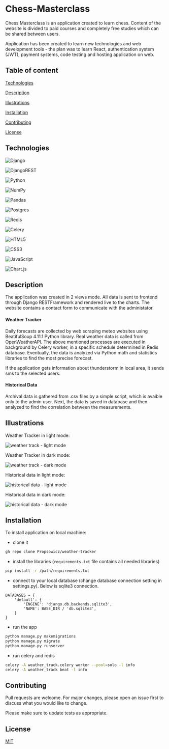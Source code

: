 # Chess-Masterclass

Chess Masterclass is an application created to learn chess. Content of the website is divided to paid courses and completely free studies which can be shared between users.


Application has been created to learn new technologies and web development tools - the plan was to learn React, authentication system (JWT), payment systems, code testing and hosting application on web.


## Table of content

[Technologies](#technologies)

[Description](#description)

[Illustrations](#illustrationsders)

[Installation](#installation)

[Contributing](#contributing)

[License](#license)

## Technologies

![Django](https://img.shields.io/badge/django-%23092E20.svg?style=for-the-badge&logo=django&logoColor=white)

![DjangoREST](https://img.shields.io/badge/DJANGO-REST-ff1709?style=for-the-badge&logo=django&logoColor=white&color=ff1709&labelColor=gray)

![Python](https://img.shields.io/badge/python-3670A0?style=for-the-badge&logo=python&logoColor=ffdd54)

![NumPy](https://img.shields.io/badge/numpy-%23013243.svg?style=for-the-badge&logo=numpy&logoColor=white)

![Pandas](https://img.shields.io/badge/pandas-%23150458.svg?style=for-the-badge&logo=pandas&logoColor=white)

![Postgres](https://img.shields.io/badge/postgres-%23316192.svg?style=for-the-badge&logo=postgresql&logoColor=white)

![Redis](https://img.shields.io/badge/redis-%23DD0031.svg?style=for-the-badge&logo=redis&logoColor=white)

![Celery](https://img.shields.io/badge/celery-%2337814A.svg?&style=for-the-badge&logo=celery&logoColor=white)

![HTML5](https://img.shields.io/badge/html5-%23E34F26.svg?style=for-the-badge&logo=html5&logoColor=white)

![CSS3](https://img.shields.io/badge/css3-%231572B6.svg?style=for-the-badge&logo=css3&logoColor=white)

![JavaScript](https://img.shields.io/badge/javascript-%23323330.svg?style=for-the-badge&logo=javascript&logoColor=%23F7DF1E)

![Chart.js](https://img.shields.io/badge/chart.js-F5788D.svg?style=for-the-badge&logo=chart.js&logoColor=white)

## Description

The application was created in 2 views mode. All data is sent to frontend through Django RESTFramework and rendered live to the charts. The website contains a contact form to communicate with the administator.

#### Weather Tracker

Daily forecasts are collected by web scraping meteo websites using BeatifulSoup 4.11.1 Python library. Real weather data is called from OpenWeatherAPI. The above mentioned processes are executed in background by Celery worker, in a specific schedule determined in Redis database. Eventually, the data is analyzed via Python math and statistics libraries to find the most precise forecast.

If the application gets information about thunderstorm in local area, it sends sms to the selected users. 

#### Historical Data

Archival data is gathered from .csv files by a simple script, which is avaible only to the admin user. Next, the data is saved in database and then analyzed to find the correlation between the measurements. 

## Illustrations

Weather Tracker in light mode:

![weather track - light mode](https://github.com/Propsowicz/weather-tracker/blob/main/illustrations/h-p-lm.webp?raw=true)

Weather Tracker in dark mode:

![weather track - dark mode](https://github.com/Propsowicz/weather-tracker/blob/main/illustrations/h-p-dm.webp?raw=true)

Historical data in light mode:

![historical data - light mode](https://github.com/Propsowicz/weather-tracker/blob/main/illustrations/h-d-lm.webp?raw=true)

Historical data in dark mode:

![historical data - dark mode](https://github.com/Propsowicz/weather-tracker/blob/main/illustrations/h-d-dm.webp?raw=true)


## Installation

To install application on local machine:
- clone it
```bash
gh repo clone Propsowicz/weather-tracker
```
- install the libraries (```requirements.txt``` file contains all needed libraries)
```bash
pip install -r /path/requirements.txt
```
- connect to your local database (change database connection setting in settings.py). Below is sqlite3 connection.
```
DATABASES = {
    'default': {
        'ENGINE': 'django.db.backends.sqlite3',
        'NAME': BASE_DIR / 'db.sqlite3',
    }
}
``` 
- run the app
```bash
python manage.py makemigrations
python manage.py migrate
python manage.py runserver
```
- run celery and redis
```bash
celery -A weather_track.celery worker --pool=solo -l info
celery -A weather_track beat -l info
```
## Contributing
Pull requests are welcome. For major changes, please open an issue first to discuss what you would like to change.

Please make sure to update tests as appropriate.

## License
[MIT](https://choosealicense.com/licenses/mit/)
